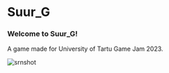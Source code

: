 # Suur_G

### Welcome to Suur_G!
A game made for University of Tartu Game Jam 2023.

![srnshot](https://github.com/LionSnail/Suur_G/assets/116630921/270c07a8-aafd-4273-a740-f34cb9f2d7f2)



